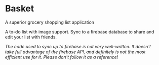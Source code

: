 # Basket
A superior grocery shopping list application

A to-do list with image support. Sync to a firebase database to share and edit your list with friends.

_The code used to sync up to firebase is not very well-written. It doesn't take full advantage of the firebase API, and definitely is not the most efficient use for it. Please don't follow it as a reference!_
